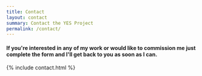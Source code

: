 ```yaml
---
title: Contact
layout: contact
summary: Contact the YES Project
permalink: /contact/
---
```


#### If you're interested in any of my work or would like to commission me just complete the form and I'll get back to you as soon as I can.

{% include contact.html %}